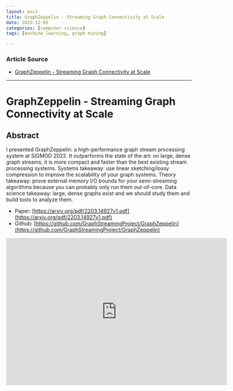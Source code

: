 ```yaml
---
layout: post
title: GraphZeppelin - Streaming Graph Connectivity at Scale
date: 2022-12-05
categories: [computer science]
tags: [machine learning, graph mining]

---
```


### Article Source

* [GraphZeppelin - Streaming Graph Connectivity at Scale](https://www.youtube.com/watch?v=ZPlgSjR6RV0)


---

# GraphZeppelin - Streaming Graph Connectivity at Scale


## Abstract

I presented GraphZeppelin: a high-performance graph stream processing system at SIGMOD 2022.  It outperforms the state of the art: on large, dense graph streams, it is more compact and faster than the best existing stream processing systems.  Systems takeaway: use linear sketching/lossy compression to improve the scalability of your graph systems.  Theory takeaway: prove external memory I/O bounds for your semi-streaming algorithms because you can probably only run them out-of-core. Data science takeaway: large, dense graphs exist and we should study them and build tools to analyze them.

* Paper: [https://arxiv.org/pdf/2203.14927v1.pdf](https://arxiv.org/pdf/2203.14927v1.pdf)
* Github: [https://github.com/GraphStreamingProject/GraphZeppelin](https://github.com/GraphStreamingProject/GraphZeppelin)

<iframe width="600" height="400" src="https://www.youtube.com/embed/ZPlgSjR6RV0" title="YouTube video player" frameborder="0" allow="accelerometer; autoplay; clipboard-write; encrypted-media; gyroscope; picture-in-picture" allowfullscreen></iframe>
